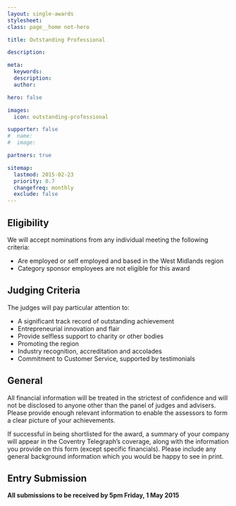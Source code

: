 ```yaml
---
layout: single-awards
stylesheet:
class: page__home not-hero

title: Outstanding Professional

description:

meta:
  keywords:
  description:
  author:

hero: false

images:
  icon: outstanding-professional

supporter: false
#  name:
#  image:

partners: true

sitemap:
  lastmod: 2015-02-23
  priority: 0.7
  changefreq: monthly
  exclude: false
---
```


## Eligibility

We will accept nominations from any individual meeting the following criteria:

- Are employed or self employed and based in the West Midlands region
- Category sponsor employees are not eligible for this award

## Judging Criteria

The judges will pay particular attention to:

- A significant track record of outstanding achievement
- Entrepreneurial innovation and flair
- Provide selfless support to charity or other bodies
- Promoting the region
- Industry recognition, accreditation and accolades
- Commitment to Customer Service, supported by testimonials

## General

All financial information will be treated in the strictest of confidence and will not be disclosed to anyone other than the panel of judges and advisers.  Please provide enough relevant information to enable the assessors to form a clear picture of your achievements.

If successful in being shortlisted for the award, a summary of your company will appear in the Coventry Telegraph&rsquo;s coverage, along with the information you provide on this form (except specific financials). Please include any general background information which you would be happy to see in print.

## Entry Submission

**All submissions to be received by 5pm&nbsp;Friday, 1&nbsp;May&nbsp;2015**
